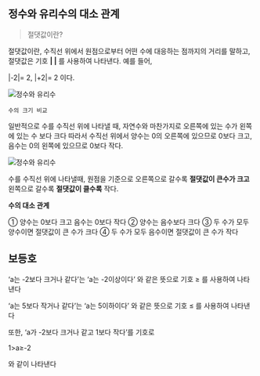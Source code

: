 ﻿## 정수와 유리수의 대소 관계

> 절댓값이란?

절댓값이란, 수직선 위에서 원점으로부터 어떤 수에 대응하는 점까지의 거리를 말하고, 절댓값은 기호  **|     |** 를 사용하여 나타낸다. 예를 들어,

  |-2|= 2, |+2|= 2 이다.

![정수와 유리수](https://lh3.googleusercontent.com/proxy/wTaJam0NNOYVApUSva4acmZH2yHNYDWNmXTkEa1A8UoGFV-1iXmOaFE1gNWROXgRlK7SdhiqksPtPsVo56Tigw2mW-URqBibUMLi92yrx1LGOVfBNafd1A4AgVLI)

    수의 크기 비교

일반적으로 수를 수직선 위에 나타낼 때, 자연수와 마찬가지로 오른쪽에 있는 수가 왼쪽에 있는 수 보다 크다 따라서 수직선 위에서 양수는 0의 오른쪽에 있으므로 0보다 크고, 음수는 0의 왼쪽에 있으므로 0보다 작다.

![정수와 유리수](https://lh3.googleusercontent.com/proxy/CX7wtJgcE8dBx2cNfaQjnM9qIBdgi4rw8BDYJoQGmVlanceJHxsrihFz-5i8IEX92mo2EyVV8fBu2GosPKwkWcMwZYOln_FSPCYyb75AgZaaCEgft7H-A_vaa2T2)

수를 수직선 위에 나타낼때, 원점을 기준으로 오른쪽으로 갈수록 **절댓값이 큰수가 크고** 왼쪽으로 갈수록 **절댓값이 클수록** 작다.

**수의 대소 관계**

① 양수는 0보다 크고 음수는 0보다 작다
② 양수는 음수보다 크다
③ 두 수가 모두 양수이면 절댓값이 큰 수가 크다
④ 두 수가 모두 음수이면 절댓값이 큰 수가 작다

## 보등호

‘a는 -2보다 크거나 같다’는 ‘a는 -2이상이다’ 와 같은 뜻으로 기호 ≥ 를 사용하여 나타낸다


‘a는 5보다 작거나 같다’는 ‘a는 5이하이다’ 와 같은 뜻으로 기호 ≤ 를 사용하여 나타낸다

또한, ‘a가 -2보다 크거나 같고 1보다 작다’를 기호로

1>a≥-2 

와 같이 나타낸다

